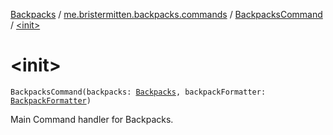 [Backpacks](../../index.md) / [me.bristermitten.backpacks.commands](../index.md) / [BackpacksCommand](index.md) / [&lt;init&gt;](./-init-.md)

# &lt;init&gt;

`BackpacksCommand(backpacks: `[`Backpacks`](../../me.bristermitten.backpacks.api/-backpacks/index.md)`, backpackFormatter: `[`BackpackFormatter`](../../me.bristermitten.backpacks.api/-backpack-formatter/index.md)`)`

Main Command handler for Backpacks.

